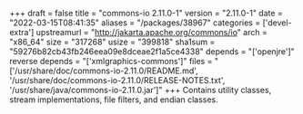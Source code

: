 +++
draft = false
title = "commons-io 2.11.0-1"
version = "2.11.0-1"
date = "2022-03-15T08:41:35"
aliases = "/packages/38967"
categories = ['devel-extra']
upstreamurl = "http://jakarta.apache.org/commons/io"
arch = "x86_64"
size = "317268"
usize = "399818"
sha1sum = "59276b82cb43fb246eea09e8dceae2f1a5ce4338"
depends = "['openjre']"
reverse depends = "['xmlgraphics-commons']"
files = "['/usr/share/doc/commons-io-2.11.0/README.md', '/usr/share/doc/commons-io-2.11.0/RELEASE-NOTES.txt', '/usr/share/java/commons-io-2.11.0.jar']"
+++
Contains utility classes, stream implementations, file filters, and endian classes.